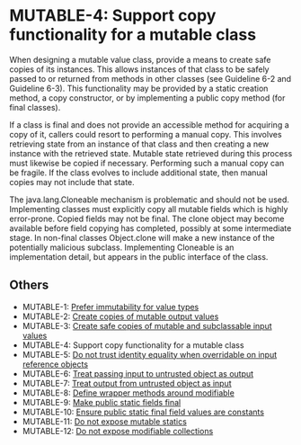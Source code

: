 # MUTABLE-4: Support copy functionality for a mutable class
When designing a mutable value class, provide a means to create safe copies of its instances. This allows instances of that class to be safely passed to or returned from methods in other classes (see Guideline 6-2 and Guideline 6-3). This functionality may be provided by a static creation method, a copy constructor, or by implementing a public copy method (for final classes).

If a class is final and does not provide an accessible method for acquiring a copy of it, callers could resort to performing a manual copy. This involves retrieving state from an instance of that class and then creating a new instance with the retrieved state. Mutable state retrieved during this process must likewise be copied if necessary. Performing such a manual copy can be fragile. If the class evolves to include additional state, then manual copies may not include that state.

The java.lang.Cloneable mechanism is problematic and should not be used. Implementing classes must explicitly copy all mutable fields which is highly error-prone. Copied fields may not be final. The clone object may become available before field copying has completed, possibly at some intermediate stage. In non-final classes Object.clone will make a new instance of the potentially malicious subclass. Implementing Cloneable is an implementation detail, but appears in the public interface of the class.


## Others
 - MUTABLE-1: [Prefer immutability for value types](../g61)
 - MUTABLE-2: [Create copies of mutable output values](../g62)
 - MUTABLE-3: [Create safe copies of mutable and subclassable input values](../g63)
 - MUTABLE-4: Support copy functionality for a mutable class
 - MUTABLE-5: [Do not trust identity equality when overridable on input reference objects](../g65)
 - MUTABLE-6: [Treat passing input to untrusted object as output](../g66)
 - MUTABLE-7: [Treat output from untrusted object as input](../g67)
 - MUTABLE-8: [Define wrapper methods around modifiable](../g68)
 - MUTABLE-9: [Make public static fields final](../g69)
 - MUTABLE-10: [Ensure public static final field values are constants](../g610)
 - MUTABLE-11: [Do not expose mutable statics](../g611)
 - MUTABLE-12: [Do not expose modifiable collections](../g612)
